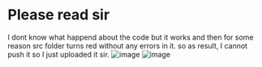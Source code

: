 # Please read sir

I dont know what happend about the code but it works and then for some reason src folder turns red without any errors in it. so as result, I cannot push it so I just uploaded it sir.
![image](https://user-images.githubusercontent.com/114374756/206836669-3884c699-b236-4fb7-9a7d-edf2748ed84c.png)
![image](https://user-images.githubusercontent.com/114374756/206836679-3eb7334e-5a76-4af8-bf9d-9d2e98307b9d.png)

